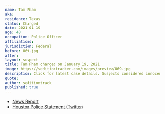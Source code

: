 ```yaml
---
name: Tam Pham
aka:
residence: Texas
status: Charged
date: 2021-01-19
age: 48
occupation: Police Officer
affiliations:
jurisdiction: Federal
before: 069.jpg
after:
layout: suspect
title: Tam Pham charged on January 19, 2021
image: https://seditiontracker.com/images/preview/069.jpg
description: Click for latest case details. Suspects considered innocent until proven guilty.
quote:
author: seditiontrack
published: true
---
```


- [News Report](https://abc13.com/houston-protest-inauguration-protests-hpd-officer-tamp-pham-at-us-capitol-safety-plan/9655587/)
- [Houston Police Statement (Twitter)](https://twitter.com/ArtAcevedo/status/1349759930832662528?s=20)
